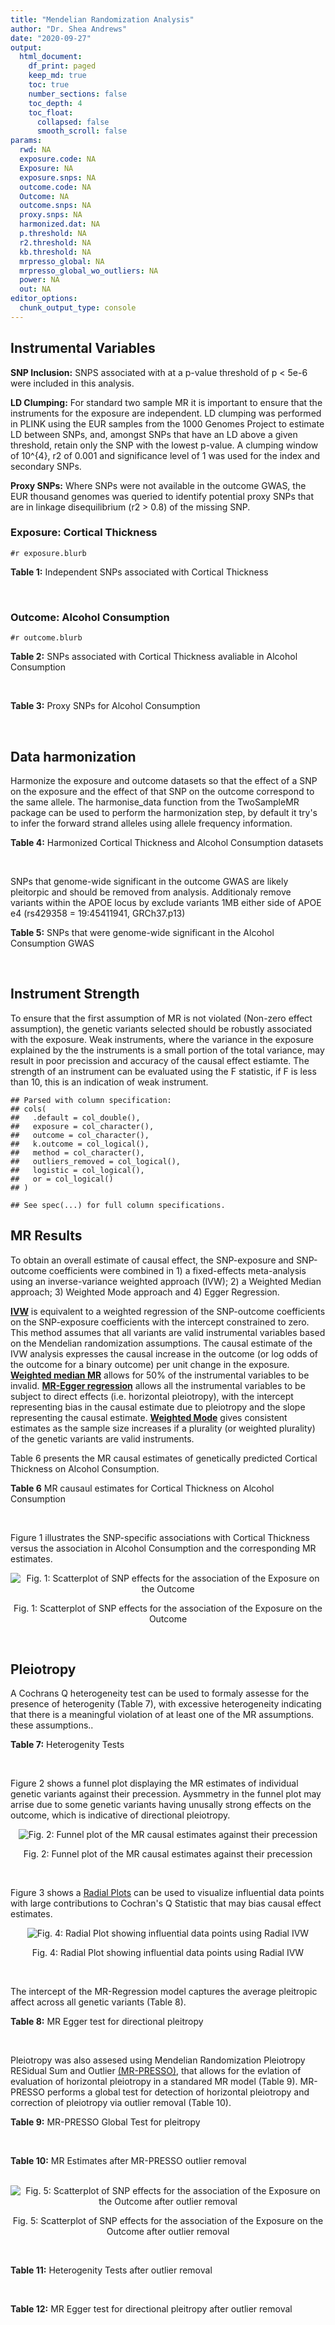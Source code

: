 ```yaml
---
title: "Mendelian Randomization Analysis"
author: "Dr. Shea Andrews"
date: "2020-09-27"
output:
  html_document:
    df_print: paged
    keep_md: true
    toc: true
    number_sections: false
    toc_depth: 4
    toc_float:
      collapsed: false
      smooth_scroll: false
params:
  rwd: NA
  exposure.code: NA
  Exposure: NA
  exposure.snps: NA
  outcome.code: NA
  Outcome: NA
  outcome.snps: NA
  proxy.snps: NA
  harmonized.dat: NA
  p.threshold: NA
  r2.threshold: NA
  kb.threshold: NA
  mrpresso_global: NA
  mrpresso_global_wo_outliers: NA
  power: NA
  out: NA
editor_options:
  chunk_output_type: console
---
```







## Instrumental Variables
**SNP Inclusion:** SNPS associated with at a p-value threshold of p < 5e-6 were included in this analysis.
<br>

**LD Clumping:** For standard two sample MR it is important to ensure that the instruments for the exposure are independent. LD clumping was performed in PLINK using the EUR samples from the 1000 Genomes Project to estimate LD between SNPs, and, amongst SNPs that have an LD above a given threshold, retain only the SNP with the lowest p-value. A clumping window of 10^{4}, r2 of 0.001 and significance level of 1 was used for the index and secondary SNPs.
<br>

**Proxy SNPs:** Where SNPs were not available in the outcome GWAS, the EUR thousand genomes was queried to identify potential proxy SNPs that are in linkage disequilibrium (r2 > 0.8) of the missing SNP.
<br>

### Exposure: Cortical Thickness
`#r exposure.blurb`
<br>

**Table 1:** Independent SNPs associated with Cortical Thickness
<div data-pagedtable="false">
  <script data-pagedtable-source type="application/json">
{"columns":[{"label":["SNP"],"name":[1],"type":["chr"],"align":["left"]},{"label":["CHROM"],"name":[2],"type":["dbl"],"align":["right"]},{"label":["POS"],"name":[3],"type":["dbl"],"align":["right"]},{"label":["REF"],"name":[4],"type":["chr"],"align":["left"]},{"label":["ALT"],"name":[5],"type":["chr"],"align":["left"]},{"label":["AF"],"name":[6],"type":["dbl"],"align":["right"]},{"label":["BETA"],"name":[7],"type":["dbl"],"align":["right"]},{"label":["SE"],"name":[8],"type":["dbl"],"align":["right"]},{"label":["Z"],"name":[9],"type":["dbl"],"align":["right"]},{"label":["P"],"name":[10],"type":["dbl"],"align":["right"]},{"label":["N"],"name":[11],"type":["dbl"],"align":["right"]},{"label":["TRAIT"],"name":[12],"type":["chr"],"align":["left"]}],"data":[{"1":"rs1180331","2":"1","3":"40012184","4":"G","5":"A","6":"0.4610","7":"0.0039","8":"0.0008","9":"4.875000","10":"5.299e-07","11":"32872","12":"Cortical_Thickness"},{"1":"rs556204","2":"1","3":"57595583","4":"G","5":"C","6":"0.1594","7":"-0.0050","8":"0.0010","9":"-5.000000","10":"1.417e-06","11":"32441","12":"Cortical_Thickness"},{"1":"rs2002058","2":"1","3":"58561329","4":"C","5":"T","6":"0.1892","7":"0.0046","8":"0.0010","9":"4.600000","10":"1.289e-06","11":"33089","12":"Cortical_Thickness"},{"1":"rs7549825","2":"1","3":"98554409","4":"A","5":"G","6":"0.3084","7":"0.0040","8":"0.0008","9":"5.000000","10":"2.503e-06","11":"32872","12":"Cortical_Thickness"},{"1":"rs7531555","2":"1","3":"196929310","4":"C","5":"T","6":"0.2386","7":"0.0047","8":"0.0009","9":"5.222222","10":"7.662e-08","11":"32639","12":"Cortical_Thickness"},{"1":"rs6738528","2":"2","3":"27149258","4":"T","5":"A","6":"0.3984","7":"0.0045","8":"0.0008","9":"5.625000","10":"7.324e-09","11":"32872","12":"Cortical_Thickness"},{"1":"rs3770776","2":"2","3":"37150793","4":"A","5":"G","6":"0.4299","7":"0.0039","8":"0.0008","9":"4.875000","10":"3.170e-07","11":"32872","12":"Cortical_Thickness"},{"1":"rs11692435","2":"2","3":"98275354","4":"G","5":"A","6":"0.0910","7":"-0.0091","8":"0.0015","9":"-6.066667","10":"3.179e-10","11":"29128","12":"Cortical_Thickness"},{"1":"rs533577","2":"3","3":"39489651","4":"C","5":"T","6":"0.4935","7":"-0.0050","8":"0.0008","9":"-6.250000","10":"8.426e-11","11":"32872","12":"Cortical_Thickness"},{"1":"rs11708974","2":"3","3":"64395184","4":"C","5":"T","6":"0.4778","7":"0.0035","8":"0.0008","9":"4.375000","10":"4.070e-06","11":"32872","12":"Cortical_Thickness"},{"1":"rs2636563","2":"3","3":"183939044","4":"G","5":"C","6":"0.2416","7":"0.0044","8":"0.0009","9":"4.888889","10":"2.299e-06","11":"31046","12":"Cortical_Thickness"},{"1":"rs10016059","2":"4","3":"2405007","4":"T","5":"C","6":"0.3379","7":"0.0038","8":"0.0008","9":"4.750000","10":"4.994e-06","11":"32441","12":"Cortical_Thickness"},{"1":"rs7657284","2":"4","3":"39688694","4":"A","5":"C","6":"0.2465","7":"0.0044","8":"0.0009","9":"4.888890","10":"2.680e-07","11":"32872","12":"Cortical_Thickness"},{"1":"rs7683042","2":"4","3":"46999235","4":"A","5":"G","6":"0.4028","7":"-0.0036","8":"0.0008","9":"-4.500000","10":"3.852e-06","11":"32872","12":"Cortical_Thickness"},{"1":"rs13107325","2":"4","3":"103188709","4":"C","5":"T","6":"0.0707","7":"-0.0076","8":"0.0015","9":"-5.066667","10":"5.054e-07","11":"32872","12":"Cortical_Thickness"},{"1":"rs35021943","2":"4","3":"121643239","4":"A","5":"C","6":"0.2422","7":"0.0051","8":"0.0009","9":"5.666670","10":"2.979e-09","11":"32872","12":"Cortical_Thickness"},{"1":"rs40565","2":"5","3":"55828636","4":"C","5":"T","6":"0.8108","7":"0.0048","8":"0.0010","9":"4.800000","10":"5.911e-07","11":"32249","12":"Cortical_Thickness"},{"1":"rs2744449","2":"6","3":"52951185","4":"G","5":"C","6":"0.9107","7":"0.0059","8":"0.0013","9":"4.538462","10":"4.452e-06","11":"33281","12":"Cortical_Thickness"},{"1":"rs194833","2":"7","3":"103761274","4":"G","5":"T","6":"0.4771","7":"-0.0035","8":"0.0008","9":"-4.375000","10":"3.614e-06","11":"32486","12":"Cortical_Thickness"},{"1":"rs6961970","2":"7","3":"113901132","4":"C","5":"A","6":"0.2334","7":"0.0041","8":"0.0009","9":"4.555556","10":"2.411e-06","11":"32872","12":"Cortical_Thickness"},{"1":"rs724265","2":"8","3":"8219182","4":"G","5":"A","6":"0.6272","7":"0.0041","8":"0.0008","9":"5.125000","10":"1.012e-07","11":"32872","12":"Cortical_Thickness"},{"1":"rs3200031","2":"8","3":"26227484","4":"C","5":"T","6":"0.0773","7":"0.0071","8":"0.0014","9":"5.071429","10":"5.526e-07","11":"32872","12":"Cortical_Thickness"},{"1":"rs7824177","2":"8","3":"110585288","4":"A","5":"G","6":"0.1616","7":"-0.0059","8":"0.0010","9":"-5.900000","10":"8.922e-09","11":"32872","12":"Cortical_Thickness"},{"1":"rs12543282","2":"8","3":"144627241","4":"C","5":"T","6":"0.2395","7":"0.0043","8":"0.0009","9":"4.777778","10":"4.087e-06","11":"32764","12":"Cortical_Thickness"},{"1":"rs35025323","2":"10","3":"97089991","4":"T","5":"C","6":"0.1210","7":"-0.0054","8":"0.0011","9":"-4.909090","10":"1.762e-06","11":"32872","12":"Cortical_Thickness"},{"1":"rs4296031","2":"11","3":"42540012","4":"G","5":"A","6":"0.8037","7":"-0.0044","8":"0.0010","9":"-4.400000","10":"3.779e-06","11":"32486","12":"Cortical_Thickness"},{"1":"rs7957460","2":"12","3":"32945835","4":"G","5":"A","6":"0.6732","7":"-0.0037","8":"0.0008","9":"-4.625000","10":"2.960e-06","11":"32512","12":"Cortical_Thickness"},{"1":"rs12815451","2":"12","3":"51738706","4":"T","5":"C","6":"0.1519","7":"0.0070","8":"0.0015","9":"4.666670","10":"3.201e-06","11":"20004","12":"Cortical_Thickness"},{"1":"rs1558801","2":"12","3":"109036359","4":"A","5":"C","6":"0.3852","7":"-0.0041","8":"0.0009","9":"-4.555560","10":"2.204e-06","11":"30860","12":"Cortical_Thickness"},{"1":"rs4772440","2":"13","3":"102712476","4":"C","5":"T","6":"0.4224","7":"-0.0036","8":"0.0008","9":"-4.500000","10":"3.102e-06","11":"32872","12":"Cortical_Thickness"},{"1":"rs1742401","2":"16","3":"1971601","4":"G","5":"A","6":"0.3809","7":"-0.0038","8":"0.0008","9":"-4.750000","10":"7.050e-07","11":"32764","12":"Cortical_Thickness"},{"1":"rs734957","2":"17","3":"2612584","4":"G","5":"A","6":"0.2235","7":"0.0066","8":"0.0012","9":"5.500000","10":"6.126e-08","11":"22106","12":"Cortical_Thickness"},{"1":"rs11656696","2":"17","3":"10033679","4":"C","5":"A","6":"0.4288","7":"0.0040","8":"0.0008","9":"5.000000","10":"2.117e-07","11":"32512","12":"Cortical_Thickness"},{"1":"rs7215205","2":"17","3":"29818258","4":"T","5":"C","6":"0.6326","7":"-0.0036","8":"0.0008","9":"-4.500000","10":"3.115e-06","11":"32680","12":"Cortical_Thickness"},{"1":"rs2316766","2":"17","3":"43919068","4":"G","5":"T","6":"0.2098","7":"0.0069","8":"0.0011","9":"6.272727","10":"2.903e-10","11":"26063","12":"Cortical_Thickness"},{"1":"rs117826338","2":"19","3":"5904353","4":"C","5":"T","6":"0.1353","7":"0.0062","8":"0.0012","9":"5.166667","10":"9.902e-08","11":"30012","12":"Cortical_Thickness"},{"1":"rs3816046","2":"19","3":"46118127","4":"C","5":"T","6":"0.3206","7":"-0.0041","8":"0.0008","9":"-5.125000","10":"8.464e-07","11":"30344","12":"Cortical_Thickness"},{"1":"rs5994871","2":"22","3":"22091244","4":"C","5":"T","6":"0.7171","7":"0.0042","8":"0.0009","9":"4.666667","10":"8.821e-07","11":"32872","12":"Cortical_Thickness"},{"1":"rs5756894","2":"22","3":"38450136","4":"C","5":"A","6":"0.6043","7":"0.0035","8":"0.0008","9":"4.375000","10":"4.741e-06","11":"32872","12":"Cortical_Thickness"}],"options":{"columns":{"min":{},"max":[10]},"rows":{"min":[10],"max":[10]},"pages":{}}}
  </script>
</div>
<br>

### Outcome: Alcohol Consumption
`#r outcome.blurb`
<br>

**Table 2:** SNPs associated with Cortical Thickness avaliable in Alcohol Consumption
<div data-pagedtable="false">
  <script data-pagedtable-source type="application/json">
{"columns":[{"label":["SNP"],"name":[1],"type":["chr"],"align":["left"]},{"label":["CHROM"],"name":[2],"type":["dbl"],"align":["right"]},{"label":["POS"],"name":[3],"type":["dbl"],"align":["right"]},{"label":["REF"],"name":[4],"type":["chr"],"align":["left"]},{"label":["ALT"],"name":[5],"type":["chr"],"align":["left"]},{"label":["AF"],"name":[6],"type":["dbl"],"align":["right"]},{"label":["BETA"],"name":[7],"type":["dbl"],"align":["right"]},{"label":["SE"],"name":[8],"type":["dbl"],"align":["right"]},{"label":["Z"],"name":[9],"type":["dbl"],"align":["right"]},{"label":["P"],"name":[10],"type":["dbl"],"align":["right"]},{"label":["N"],"name":[11],"type":["dbl"],"align":["right"]},{"label":["TRAIT"],"name":[12],"type":["chr"],"align":["left"]}],"data":[{"1":"rs1180331","2":"1","3":"40012184","4":"G","5":"A","6":"0.4954640","7":"3.169174e-04","8":"0.001032304","9":"0.307","10":"7.588e-01","11":"939356","12":"Drinks_Per_Week"},{"1":"rs556204","2":"1","3":"57595583","4":"G","5":"C","6":"0.1137930","7":"1.111783e-03","8":"0.001031339","9":"1.078","10":"2.809e-01","11":"939356","12":"Drinks_Per_Week"},{"1":"rs2002058","2":"1","3":"58561329","4":"C","5":"T","6":"0.1728960","7":"-1.381657e-03","8":"0.001031087","9":"-1.340","10":"1.803e-01","11":"939356","12":"Drinks_Per_Week"},{"1":"rs7549825","2":"1","3":"98554409","4":"A","5":"G","6":"0.3432840","7":"1.420790e-03","8":"0.001031052","9":"1.378","10":"1.682e-01","11":"939356","12":"Drinks_Per_Week"},{"1":"rs7531555","2":"1","3":"196929310","4":"C","5":"T","6":"0.2500000","7":"3.466991e-03","8":"0.001029392","9":"3.368","10":"7.559e-04","11":"939356","12":"Drinks_Per_Week"},{"1":"rs6738528","2":"2","3":"27149258","4":"T","5":"A","6":"0.4217790","7":"-2.029097e-03","8":"0.001029476","9":"-1.971","10":"4.868e-02","11":"941280","12":"Drinks_Per_Week"},{"1":"rs3770776","2":"2","3":"37150793","4":"A","5":"G","6":"0.4360660","7":"-2.433930e-03","8":"0.001029147","9":"-2.365","10":"1.802e-02","11":"941280","12":"Drinks_Per_Week"},{"1":"rs11692435","2":"2","3":"98275354","4":"G","5":"A","6":"0.1408810","7":"7.230020e-03","8":"0.001027575","9":"7.036","10":"1.972e-12","11":"937516","12":"Drinks_Per_Week"},{"1":"rs533577","2":"3","3":"39489651","4":"C","5":"T","6":"0.4492390","7":"3.056139e-03","8":"0.001028657","9":"2.971","10":"2.967e-03","11":"941280","12":"Drinks_Per_Week"},{"1":"rs11708974","2":"3","3":"64395184","4":"C","5":"T","6":"0.4664220","7":"-9.681587e-04","8":"0.001051204","9":"-0.921","10":"3.573e-01","11":"904462","12":"Drinks_Per_Week"},{"1":"rs2636563","2":"3","3":"183939044","4":"G","5":"C","6":"0.2218770","7":"-1.952007e-03","8":"0.001029540","9":"-1.896","10":"5.790e-02","11":"941280","12":"Drinks_Per_Week"},{"1":"rs10016059","2":"4","3":"2405007","4":"T","5":"C","6":"0.3435910","7":"1.958180e-03","8":"0.001029535","9":"1.902","10":"5.718e-02","11":"941280","12":"Drinks_Per_Week"},{"1":"rs7657284","2":"4","3":"39688694","4":"A","5":"C","6":"0.2721680","7":"1.715550e-03","8":"0.001029740","9":"1.666","10":"9.576e-02","11":"941280","12":"Drinks_Per_Week"},{"1":"rs7683042","2":"4","3":"46999235","4":"A","5":"G","6":"0.3111070","7":"1.617850e-03","8":"0.001029824","9":"1.571","10":"1.163e-01","11":"941280","12":"Drinks_Per_Week"},{"1":"rs13107325","2":"4","3":"103188709","4":"C","5":"T","6":"0.0473169","7":"-1.047173e-02","8":"0.001023129","9":"-10.235","10":"1.385e-24","11":"941280","12":"Drinks_Per_Week"},{"1":"rs35021943","2":"4","3":"121643239","4":"A","5":"C","6":"0.2241190","7":"-9.974230e-04","8":"0.001030396","9":"-0.968","10":"3.330e-01","11":"941280","12":"Drinks_Per_Week"},{"1":"rs40565","2":"5","3":"55828636","4":"C","5":"T","6":"0.7925280","7":"-1.625051e-03","8":"0.001029817","9":"-1.578","10":"1.145e-01","11":"941280","12":"Drinks_Per_Week"},{"1":"rs2744449","2":"6","3":"52951185","4":"G","5":"C","6":"0.8856880","7":"-5.779172e-05","8":"0.001031995","9":"-0.056","10":"9.550e-01","11":"941280","12":"Drinks_Per_Week"},{"1":"rs194833","2":"7","3":"103761274","4":"G","5":"T","6":"0.4821750","7":"3.342999e-03","8":"0.001570220","9":"2.129","10":"3.324e-02","11":"403931","12":"Drinks_Per_Week"},{"1":"rs6961970","2":"7","3":"113901132","4":"C","5":"A","6":"0.2094840","7":"-1.846430e-04","8":"0.001031525","9":"-0.179","10":"8.579e-01","11":"941280","12":"Drinks_Per_Week"},{"1":"rs724265","2":"8","3":"8219182","4":"G","5":"A","6":"0.5889940","7":"1.341168e-04","8":"0.001031668","9":"0.130","10":"8.963e-01","11":"941280","12":"Drinks_Per_Week"},{"1":"rs3200031","2":"8","3":"26227484","4":"C","5":"T","6":"0.0469203","7":"-1.882106e-03","8":"0.001029598","9":"-1.828","10":"6.751e-02","11":"941280","12":"Drinks_Per_Week"},{"1":"rs7824177","2":"8","3":"110585288","4":"A","5":"G","6":"0.1132660","7":"1.475230e-04","8":"0.001031626","9":"0.143","10":"8.860e-01","11":"941280","12":"Drinks_Per_Week"},{"1":"rs12543282","2":"8","3":"144627241","4":"C","5":"T","6":"0.2089080","7":"3.637700e-03","8":"0.001048933","9":"3.468","10":"5.248e-04","11":"904462","12":"Drinks_Per_Week"},{"1":"rs35025323","2":"10","3":"97089991","4":"T","5":"C","6":"0.1282610","7":"-1.619590e-04","8":"0.001031585","9":"-0.157","10":"8.750e-01","11":"941280","12":"Drinks_Per_Week"},{"1":"rs4296031","2":"11","3":"42540012","4":"G","5":"A","6":"0.7754470","7":"-2.060749e-03","8":"0.001571891","9":"-1.311","10":"1.898e-01","11":"403931","12":"Drinks_Per_Week"},{"1":"rs7957460","2":"12","3":"32945835","4":"G","5":"A","6":"0.6604290","7":"7.781231e-04","8":"0.001030627","9":"0.755","10":"4.505e-01","11":"941280","12":"Drinks_Per_Week"},{"1":"rs12815451","2":"12","3":"51738706","4":"T","5":"C","6":"0.1428310","7":"-1.795530e-03","8":"0.001572267","9":"-1.142","10":"2.535e-01","11":"403931","12":"Drinks_Per_Week"},{"1":"rs1558801","2":"12","3":"109036359","4":"A","5":"C","6":"0.4324470","7":"1.474890e-03","8":"0.001029949","9":"1.432","10":"1.521e-01","11":"941280","12":"Drinks_Per_Week"},{"1":"rs4772440","2":"13","3":"102712476","4":"C","5":"T","6":"0.4284900","7":"6.545379e-04","8":"0.001030768","9":"0.635","10":"5.256e-01","11":"941280","12":"Drinks_Per_Week"},{"1":"rs1742401","2":"16","3":"1971601","4":"G","5":"A","6":"0.4508910","7":"1.167047e-04","8":"0.001032785","9":"0.113","10":"9.099e-01","11":"939356","12":"Drinks_Per_Week"},{"1":"rs734957","2":"17","3":"2612584","4":"G","5":"A","6":"0.2633310","7":"1.008628e-03","8":"0.001573522","9":"0.641","10":"5.215e-01","11":"403931","12":"Drinks_Per_Week"},{"1":"rs11656696","2":"17","3":"10033679","4":"C","5":"A","6":"0.4084370","7":"2.114493e-04","8":"0.001031460","9":"0.205","10":"8.376e-01","11":"941280","12":"Drinks_Per_Week"},{"1":"rs7215205","2":"17","3":"29818258","4":"T","5":"C","6":"0.6332610","7":"-3.485430e-04","8":"0.001031193","9":"-0.338","10":"7.353e-01","11":"941280","12":"Drinks_Per_Week"},{"1":"rs2316766","2":"17","3":"43919068","4":"G","5":"T","6":"0.1475710","7":"-4.324234e-03","8":"0.001569025","9":"-2.756","10":"5.856e-03","11":"403931","12":"Drinks_Per_Week"},{"1":"rs117826338","2":"19","3":"5904353","4":"C","5":"T","6":"0.1421840","7":"-1.605512e-03","8":"0.001029835","9":"-1.559","10":"1.191e-01","11":"941280","12":"Drinks_Per_Week"},{"1":"rs3816046","2":"19","3":"46118127","4":"C","5":"T","6":"0.3054140","7":"1.303081e-03","8":"0.001030103","9":"1.265","10":"2.057e-01","11":"941280","12":"Drinks_Per_Week"},{"1":"rs5994871","2":"22","3":"22091244","4":"C","5":"T","6":"0.7659570","7":"6.864661e-04","8":"0.001030730","9":"0.666","10":"5.052e-01","11":"941280","12":"Drinks_Per_Week"},{"1":"rs5756894","2":"22","3":"38450136","4":"C","5":"A","6":"0.6064680","7":"7.317814e-04","8":"0.001030678","9":"0.710","10":"4.777e-01","11":"941280","12":"Drinks_Per_Week"}],"options":{"columns":{"min":{},"max":[10]},"rows":{"min":[10],"max":[10]},"pages":{}}}
  </script>
</div>
<br>

**Table 3:** Proxy SNPs for Alcohol Consumption
<div data-pagedtable="false">
  <script data-pagedtable-source type="application/json">
{"columns":[{"label":["proxy.outcome"],"name":[1],"type":["lgl"],"align":["right"]},{"label":["target_snp"],"name":[2],"type":["lgl"],"align":["right"]},{"label":["proxy_snp"],"name":[3],"type":["lgl"],"align":["right"]},{"label":["ld.r2"],"name":[4],"type":["lgl"],"align":["right"]},{"label":["Dprime"],"name":[5],"type":["lgl"],"align":["right"]},{"label":["ref.proxy"],"name":[6],"type":["lgl"],"align":["right"]},{"label":["alt.proxy"],"name":[7],"type":["lgl"],"align":["right"]},{"label":["CHROM"],"name":[8],"type":["lgl"],"align":["right"]},{"label":["POS"],"name":[9],"type":["lgl"],"align":["right"]},{"label":["ALT.proxy"],"name":[10],"type":["lgl"],"align":["right"]},{"label":["REF.proxy"],"name":[11],"type":["lgl"],"align":["right"]},{"label":["AF"],"name":[12],"type":["lgl"],"align":["right"]},{"label":["BETA"],"name":[13],"type":["lgl"],"align":["right"]},{"label":["SE"],"name":[14],"type":["lgl"],"align":["right"]},{"label":["P"],"name":[15],"type":["lgl"],"align":["right"]},{"label":["N"],"name":[16],"type":["lgl"],"align":["right"]},{"label":["ref"],"name":[17],"type":["lgl"],"align":["right"]},{"label":["alt"],"name":[18],"type":["lgl"],"align":["right"]},{"label":["ALT"],"name":[19],"type":["lgl"],"align":["right"]},{"label":["REF"],"name":[20],"type":["lgl"],"align":["right"]},{"label":["PHASE"],"name":[21],"type":["lgl"],"align":["right"]}],"data":[{"1":"NA","2":"NA","3":"NA","4":"NA","5":"NA","6":"NA","7":"NA","8":"NA","9":"NA","10":"NA","11":"NA","12":"NA","13":"NA","14":"NA","15":"NA","16":"NA","17":"NA","18":"NA","19":"NA","20":"NA","21":"NA"}],"options":{"columns":{"min":{},"max":[10]},"rows":{"min":[10],"max":[10]},"pages":{}}}
  </script>
</div>
<br>

## Data harmonization
Harmonize the exposure and outcome datasets so that the effect of a SNP on the exposure and the effect of that SNP on the outcome correspond to the same allele. The harmonise_data function from the TwoSampleMR package can be used to perform the harmonization step, by default it try's to infer the forward strand alleles using allele frequency information.
<br>

**Table 4:** Harmonized Cortical Thickness and Alcohol Consumption datasets
<div data-pagedtable="false">
  <script data-pagedtable-source type="application/json">
{"columns":[{"label":["SNP"],"name":[1],"type":["chr"],"align":["left"]},{"label":["effect_allele.exposure"],"name":[2],"type":["chr"],"align":["left"]},{"label":["other_allele.exposure"],"name":[3],"type":["chr"],"align":["left"]},{"label":["effect_allele.outcome"],"name":[4],"type":["chr"],"align":["left"]},{"label":["other_allele.outcome"],"name":[5],"type":["chr"],"align":["left"]},{"label":["beta.exposure"],"name":[6],"type":["dbl"],"align":["right"]},{"label":["beta.outcome"],"name":[7],"type":["dbl"],"align":["right"]},{"label":["eaf.exposure"],"name":[8],"type":["dbl"],"align":["right"]},{"label":["eaf.outcome"],"name":[9],"type":["dbl"],"align":["right"]},{"label":["remove"],"name":[10],"type":["lgl"],"align":["right"]},{"label":["palindromic"],"name":[11],"type":["lgl"],"align":["right"]},{"label":["ambiguous"],"name":[12],"type":["lgl"],"align":["right"]},{"label":["id.outcome"],"name":[13],"type":["chr"],"align":["left"]},{"label":["chr.outcome"],"name":[14],"type":["dbl"],"align":["right"]},{"label":["pos.outcome"],"name":[15],"type":["dbl"],"align":["right"]},{"label":["se.outcome"],"name":[16],"type":["dbl"],"align":["right"]},{"label":["z.outcome"],"name":[17],"type":["dbl"],"align":["right"]},{"label":["pval.outcome"],"name":[18],"type":["dbl"],"align":["right"]},{"label":["samplesize.outcome"],"name":[19],"type":["dbl"],"align":["right"]},{"label":["outcome"],"name":[20],"type":["chr"],"align":["left"]},{"label":["mr_keep.outcome"],"name":[21],"type":["lgl"],"align":["right"]},{"label":["pval_origin.outcome"],"name":[22],"type":["chr"],"align":["left"]},{"label":["chr.exposure"],"name":[23],"type":["dbl"],"align":["right"]},{"label":["pos.exposure"],"name":[24],"type":["dbl"],"align":["right"]},{"label":["se.exposure"],"name":[25],"type":["dbl"],"align":["right"]},{"label":["z.exposure"],"name":[26],"type":["dbl"],"align":["right"]},{"label":["pval.exposure"],"name":[27],"type":["dbl"],"align":["right"]},{"label":["samplesize.exposure"],"name":[28],"type":["dbl"],"align":["right"]},{"label":["exposure"],"name":[29],"type":["chr"],"align":["left"]},{"label":["mr_keep.exposure"],"name":[30],"type":["lgl"],"align":["right"]},{"label":["pval_origin.exposure"],"name":[31],"type":["chr"],"align":["left"]},{"label":["id.exposure"],"name":[32],"type":["chr"],"align":["left"]},{"label":["action"],"name":[33],"type":["dbl"],"align":["right"]},{"label":["mr_keep"],"name":[34],"type":["lgl"],"align":["right"]},{"label":["pt"],"name":[35],"type":["dbl"],"align":["right"]},{"label":["pleitropy_keep"],"name":[36],"type":["lgl"],"align":["right"]},{"label":["mrpresso_RSSobs"],"name":[37],"type":["dbl"],"align":["right"]},{"label":["mrpresso_pval"],"name":[38],"type":["chr"],"align":["left"]},{"label":["mrpresso_keep"],"name":[39],"type":["lgl"],"align":["right"]}],"data":[{"1":"rs10016059","2":"C","3":"T","4":"C","5":"T","6":"0.0038","7":"1.958180e-03","8":"0.3379","9":"0.3435910","10":"FALSE","11":"FALSE","12":"FALSE","13":"IH2An2","14":"4","15":"2405007","16":"0.001029535","17":"1.902","18":"5.718e-02","19":"941280","20":"Liu2019drnkwk23andMe","21":"TRUE","22":"reported","23":"4","24":"2405007","25":"0.0008","26":"4.750000","27":"4.994e-06","28":"32441","29":"Grasby2020thickness","30":"TRUE","31":"reported","32":"5kraWj","33":"2","34":"TRUE","35":"5e-06","36":"TRUE","37":"5.507301e-06","38":"0.9072","39":"TRUE"},{"1":"rs11656696","2":"A","3":"C","4":"A","5":"C","6":"0.0040","7":"2.114493e-04","8":"0.4288","9":"0.4084370","10":"FALSE","11":"FALSE","12":"FALSE","13":"IH2An2","14":"17","15":"10033679","16":"0.001031460","17":"0.205","18":"8.376e-01","19":"941280","20":"Liu2019drnkwk23andMe","21":"TRUE","22":"reported","23":"17","24":"10033679","25":"0.0008","26":"5.000000","27":"2.117e-07","28":"32512","29":"Grasby2020thickness","30":"TRUE","31":"reported","32":"5kraWj","33":"2","34":"TRUE","35":"5e-06","36":"TRUE","37":"3.403937e-07","38":"1","39":"TRUE"},{"1":"rs11692435","2":"A","3":"G","4":"A","5":"G","6":"-0.0091","7":"7.230020e-03","8":"0.0910","9":"0.1408810","10":"FALSE","11":"FALSE","12":"FALSE","13":"IH2An2","14":"2","15":"98275354","16":"0.001027575","17":"7.036","18":"1.972e-12","19":"937516","20":"Liu2019drnkwk23andMe","21":"TRUE","22":"reported","23":"2","24":"98275354","25":"0.0015","26":"-6.066667","27":"3.179e-10","28":"29128","29":"Grasby2020thickness","30":"TRUE","31":"reported","32":"5kraWj","33":"2","34":"TRUE","35":"5e-06","36":"FALSE","37":"NA","38":"NA","39":"NA"},{"1":"rs11708974","2":"T","3":"C","4":"T","5":"C","6":"0.0035","7":"-9.681587e-04","8":"0.4778","9":"0.4664220","10":"FALSE","11":"FALSE","12":"FALSE","13":"IH2An2","14":"3","15":"64395184","16":"0.001051204","17":"-0.921","18":"3.573e-01","19":"904462","20":"Liu2019drnkwk23andMe","21":"TRUE","22":"reported","23":"3","24":"64395184","25":"0.0008","26":"4.375000","27":"4.070e-06","28":"32872","29":"Grasby2020thickness","30":"TRUE","31":"reported","32":"5kraWj","33":"2","34":"TRUE","35":"5e-06","36":"TRUE","37":"4.423414e-07","38":"1","39":"TRUE"},{"1":"rs117826338","2":"T","3":"C","4":"T","5":"C","6":"0.0062","7":"-1.605512e-03","8":"0.1353","9":"0.1421840","10":"FALSE","11":"FALSE","12":"FALSE","13":"IH2An2","14":"19","15":"5904353","16":"0.001029835","17":"-1.559","18":"1.191e-01","19":"941280","20":"Liu2019drnkwk23andMe","21":"TRUE","22":"reported","23":"19","24":"5904353","25":"0.0012","26":"5.166667","27":"9.902e-08","28":"30012","29":"Grasby2020thickness","30":"TRUE","31":"reported","32":"5kraWj","33":"2","34":"TRUE","35":"5e-06","36":"TRUE","37":"1.230010e-06","38":"1","39":"TRUE"},{"1":"rs1180331","2":"A","3":"G","4":"A","5":"G","6":"0.0039","7":"3.169174e-04","8":"0.4610","9":"0.4954640","10":"FALSE","11":"FALSE","12":"FALSE","13":"IH2An2","14":"1","15":"40012184","16":"0.001032304","17":"0.307","18":"7.588e-01","19":"939356","20":"Liu2019drnkwk23andMe","21":"TRUE","22":"reported","23":"1","24":"40012184","25":"0.0008","26":"4.875000","27":"5.299e-07","28":"32872","29":"Grasby2020thickness","30":"TRUE","31":"reported","32":"5kraWj","33":"2","34":"TRUE","35":"5e-06","36":"TRUE","37":"4.642290e-07","38":"1","39":"TRUE"},{"1":"rs12543282","2":"T","3":"C","4":"T","5":"C","6":"0.0043","7":"3.637700e-03","8":"0.2395","9":"0.2089080","10":"FALSE","11":"FALSE","12":"FALSE","13":"IH2An2","14":"8","15":"144627241","16":"0.001048933","17":"3.468","18":"5.248e-04","19":"904462","20":"Liu2019drnkwk23andMe","21":"TRUE","22":"reported","23":"8","24":"144627241","25":"0.0009","26":"4.777778","27":"4.087e-06","28":"32764","29":"Grasby2020thickness","30":"TRUE","31":"reported","32":"5kraWj","33":"2","34":"TRUE","35":"5e-06","36":"TRUE","37":"1.703063e-05","38":"<0.0036","39":"FALSE"},{"1":"rs12815451","2":"C","3":"T","4":"C","5":"T","6":"0.0070","7":"-1.795530e-03","8":"0.1519","9":"0.1428310","10":"FALSE","11":"FALSE","12":"FALSE","13":"IH2An2","14":"12","15":"51738706","16":"0.001572267","17":"-1.142","18":"2.535e-01","19":"403931","20":"Liu2019drnkwk23andMe","21":"TRUE","22":"reported","23":"12","24":"51738706","25":"0.0015","26":"4.666670","27":"3.201e-06","28":"20004","29":"Grasby2020thickness","30":"TRUE","31":"reported","32":"5kraWj","33":"2","34":"TRUE","35":"5e-06","36":"TRUE","37":"1.447060e-06","38":"1","39":"TRUE"},{"1":"rs13107325","2":"T","3":"C","4":"T","5":"C","6":"-0.0076","7":"-1.047173e-02","8":"0.0707","9":"0.0473169","10":"FALSE","11":"FALSE","12":"FALSE","13":"IH2An2","14":"4","15":"103188709","16":"0.001023129","17":"-10.235","18":"1.385e-24","19":"941280","20":"Liu2019drnkwk23andMe","21":"TRUE","22":"reported","23":"4","24":"103188709","25":"0.0015","26":"-5.066667","27":"5.054e-07","28":"32872","29":"Grasby2020thickness","30":"TRUE","31":"reported","32":"5kraWj","33":"2","34":"TRUE","35":"5e-06","36":"FALSE","37":"NA","38":"NA","39":"NA"},{"1":"rs1558801","2":"C","3":"A","4":"C","5":"A","6":"-0.0041","7":"1.474890e-03","8":"0.3852","9":"0.4324470","10":"FALSE","11":"FALSE","12":"FALSE","13":"IH2An2","14":"12","15":"109036359","16":"0.001029949","17":"1.432","18":"1.521e-01","19":"941280","20":"Liu2019drnkwk23andMe","21":"TRUE","22":"reported","23":"12","24":"109036359","25":"0.0009","26":"-4.555560","27":"2.204e-06","28":"30860","29":"Grasby2020thickness","30":"TRUE","31":"reported","32":"5kraWj","33":"2","34":"TRUE","35":"5e-06","36":"TRUE","37":"1.285407e-06","38":"1","39":"TRUE"},{"1":"rs1742401","2":"A","3":"G","4":"A","5":"G","6":"-0.0038","7":"1.167047e-04","8":"0.3809","9":"0.4508910","10":"FALSE","11":"FALSE","12":"FALSE","13":"IH2An2","14":"16","15":"1971601","16":"0.001032785","17":"0.113","18":"9.099e-01","19":"939356","20":"Liu2019drnkwk23andMe","21":"TRUE","22":"reported","23":"16","24":"1971601","25":"0.0008","26":"-4.750000","27":"7.050e-07","28":"32764","29":"Grasby2020thickness","30":"TRUE","31":"reported","32":"5kraWj","33":"2","34":"TRUE","35":"5e-06","36":"TRUE","37":"5.238616e-08","38":"1","39":"TRUE"},{"1":"rs194833","2":"T","3":"G","4":"T","5":"G","6":"-0.0035","7":"3.342999e-03","8":"0.4771","9":"0.4821750","10":"FALSE","11":"FALSE","12":"FALSE","13":"IH2An2","14":"7","15":"103761274","16":"0.001570220","17":"2.129","18":"3.324e-02","19":"403931","20":"Liu2019drnkwk23andMe","21":"TRUE","22":"reported","23":"7","24":"103761274","25":"0.0008","26":"-4.375000","27":"3.614e-06","28":"32486","29":"Grasby2020thickness","30":"TRUE","31":"reported","32":"5kraWj","33":"2","34":"TRUE","35":"5e-06","36":"TRUE","37":"9.311817e-06","38":"1","39":"TRUE"},{"1":"rs2002058","2":"T","3":"C","4":"T","5":"C","6":"0.0046","7":"-1.381657e-03","8":"0.1892","9":"0.1728960","10":"FALSE","11":"FALSE","12":"FALSE","13":"IH2An2","14":"1","15":"58561329","16":"0.001031087","17":"-1.340","18":"1.803e-01","19":"939356","20":"Liu2019drnkwk23andMe","21":"TRUE","22":"reported","23":"1","24":"58561329","25":"0.0010","26":"4.600000","27":"1.289e-06","28":"33089","29":"Grasby2020thickness","30":"TRUE","31":"reported","32":"5kraWj","33":"2","34":"TRUE","35":"5e-06","36":"TRUE","37":"9.970036e-07","38":"1","39":"TRUE"},{"1":"rs2316766","2":"T","3":"G","4":"T","5":"G","6":"0.0069","7":"-4.324234e-03","8":"0.2098","9":"0.1475710","10":"FALSE","11":"FALSE","12":"FALSE","13":"IH2An2","14":"17","15":"43919068","16":"0.001569025","17":"-2.756","18":"5.856e-03","19":"403931","20":"Liu2019drnkwk23andMe","21":"TRUE","22":"reported","23":"17","24":"43919068","25":"0.0011","26":"6.272727","27":"2.903e-10","28":"26063","29":"Grasby2020thickness","30":"TRUE","31":"reported","32":"5kraWj","33":"2","34":"TRUE","35":"5e-06","36":"TRUE","37":"1.455408e-05","38":"0.6048","39":"TRUE"},{"1":"rs2636563","2":"C","3":"G","4":"C","5":"G","6":"0.0044","7":"-1.952007e-03","8":"0.2416","9":"0.2218770","10":"FALSE","11":"TRUE","12":"FALSE","13":"IH2An2","14":"3","15":"183939044","16":"0.001029540","17":"-1.896","18":"5.790e-02","19":"941280","20":"Liu2019drnkwk23andMe","21":"TRUE","22":"reported","23":"3","24":"183939044","25":"0.0009","26":"4.888889","27":"2.299e-06","28":"31046","29":"Grasby2020thickness","30":"TRUE","31":"reported","32":"5kraWj","33":"2","34":"TRUE","35":"5e-06","36":"TRUE","37":"2.562377e-06","38":"1","39":"TRUE"},{"1":"rs2744449","2":"C","3":"G","4":"C","5":"G","6":"0.0059","7":"-5.779172e-05","8":"0.9107","9":"0.8856880","10":"FALSE","11":"TRUE","12":"FALSE","13":"IH2An2","14":"6","15":"52951185","16":"0.001031995","17":"-0.056","18":"9.550e-01","19":"941280","20":"Liu2019drnkwk23andMe","21":"TRUE","22":"reported","23":"6","24":"52951185","25":"0.0013","26":"4.538462","27":"4.452e-06","28":"33281","29":"Grasby2020thickness","30":"TRUE","31":"reported","32":"5kraWj","33":"2","34":"TRUE","35":"5e-06","36":"TRUE","37":"2.457590e-07","38":"1","39":"TRUE"},{"1":"rs3200031","2":"T","3":"C","4":"T","5":"C","6":"0.0071","7":"-1.882106e-03","8":"0.0773","9":"0.0469203","10":"FALSE","11":"FALSE","12":"FALSE","13":"IH2An2","14":"8","15":"26227484","16":"0.001029598","17":"-1.828","18":"6.751e-02","19":"941280","20":"Liu2019drnkwk23andMe","21":"TRUE","22":"reported","23":"8","24":"26227484","25":"0.0014","26":"5.071429","27":"5.526e-07","28":"32872","29":"Grasby2020thickness","30":"TRUE","31":"reported","32":"5kraWj","33":"2","34":"TRUE","35":"5e-06","36":"TRUE","37":"1.795396e-06","38":"1","39":"TRUE"},{"1":"rs35021943","2":"C","3":"A","4":"C","5":"A","6":"0.0051","7":"-9.974230e-04","8":"0.2422","9":"0.2241190","10":"FALSE","11":"FALSE","12":"FALSE","13":"IH2An2","14":"4","15":"121643239","16":"0.001030396","17":"-0.968","18":"3.330e-01","19":"941280","20":"Liu2019drnkwk23andMe","21":"TRUE","22":"reported","23":"4","24":"121643239","25":"0.0009","26":"5.666670","27":"2.979e-09","28":"32872","29":"Grasby2020thickness","30":"TRUE","31":"reported","32":"5kraWj","33":"2","34":"TRUE","35":"5e-06","36":"TRUE","37":"3.138748e-07","38":"1","39":"TRUE"},{"1":"rs35025323","2":"C","3":"T","4":"C","5":"T","6":"-0.0054","7":"-1.619590e-04","8":"0.1210","9":"0.1282610","10":"FALSE","11":"FALSE","12":"FALSE","13":"IH2An2","14":"10","15":"97089991","16":"0.001031585","17":"-0.157","18":"8.750e-01","19":"941280","20":"Liu2019drnkwk23andMe","21":"TRUE","22":"reported","23":"10","24":"97089991","25":"0.0011","26":"-4.909090","27":"1.762e-06","28":"32872","29":"Grasby2020thickness","30":"TRUE","31":"reported","32":"5kraWj","33":"2","34":"TRUE","35":"5e-06","36":"TRUE","37":"4.542774e-07","38":"1","39":"TRUE"},{"1":"rs3770776","2":"G","3":"A","4":"G","5":"A","6":"0.0039","7":"-2.433930e-03","8":"0.4299","9":"0.4360660","10":"FALSE","11":"FALSE","12":"FALSE","13":"IH2An2","14":"2","15":"37150793","16":"0.001029147","17":"-2.365","18":"1.802e-02","19":"941280","20":"Liu2019drnkwk23andMe","21":"TRUE","22":"reported","23":"2","24":"37150793","25":"0.0008","26":"4.875000","27":"3.170e-07","28":"32872","29":"Grasby2020thickness","30":"TRUE","31":"reported","32":"5kraWj","33":"2","34":"TRUE","35":"5e-06","36":"TRUE","37":"4.534904e-06","38":"1","39":"TRUE"},{"1":"rs3816046","2":"T","3":"C","4":"T","5":"C","6":"-0.0041","7":"1.303081e-03","8":"0.3206","9":"0.3054140","10":"FALSE","11":"FALSE","12":"FALSE","13":"IH2An2","14":"19","15":"46118127","16":"0.001030103","17":"1.265","18":"2.057e-01","19":"941280","20":"Liu2019drnkwk23andMe","21":"TRUE","22":"reported","23":"19","24":"46118127","25":"0.0008","26":"-5.125000","27":"8.464e-07","28":"30344","29":"Grasby2020thickness","30":"TRUE","31":"reported","32":"5kraWj","33":"2","34":"TRUE","35":"5e-06","36":"TRUE","37":"9.173595e-07","38":"1","39":"TRUE"},{"1":"rs40565","2":"T","3":"C","4":"T","5":"C","6":"0.0048","7":"-1.625051e-03","8":"0.8108","9":"0.7925280","10":"FALSE","11":"FALSE","12":"FALSE","13":"IH2An2","14":"5","15":"55828636","16":"0.001029817","17":"-1.578","18":"1.145e-01","19":"941280","20":"Liu2019drnkwk23andMe","21":"TRUE","22":"reported","23":"5","24":"55828636","25":"0.0010","26":"4.800000","27":"5.911e-07","28":"32249","29":"Grasby2020thickness","30":"TRUE","31":"reported","32":"5kraWj","33":"2","34":"TRUE","35":"5e-06","36":"TRUE","37":"1.523465e-06","38":"1","39":"TRUE"},{"1":"rs4296031","2":"A","3":"G","4":"A","5":"G","6":"-0.0044","7":"-2.060749e-03","8":"0.8037","9":"0.7754470","10":"FALSE","11":"FALSE","12":"FALSE","13":"IH2An2","14":"11","15":"42540012","16":"0.001571891","17":"-1.311","18":"1.898e-01","19":"403931","20":"Liu2019drnkwk23andMe","21":"TRUE","22":"reported","23":"11","24":"42540012","25":"0.0010","26":"-4.400000","27":"3.779e-06","28":"32486","29":"Grasby2020thickness","30":"TRUE","31":"reported","32":"5kraWj","33":"2","34":"TRUE","35":"5e-06","36":"TRUE","37":"6.172984e-06","38":"1","39":"TRUE"},{"1":"rs4772440","2":"T","3":"C","4":"T","5":"C","6":"-0.0036","7":"6.545379e-04","8":"0.4224","9":"0.4284900","10":"FALSE","11":"FALSE","12":"FALSE","13":"IH2An2","14":"13","15":"102712476","16":"0.001030768","17":"0.635","18":"5.256e-01","19":"941280","20":"Liu2019drnkwk23andMe","21":"TRUE","22":"reported","23":"13","24":"102712476","25":"0.0008","26":"-4.500000","27":"3.102e-06","28":"32872","29":"Grasby2020thickness","30":"TRUE","31":"reported","32":"5kraWj","33":"2","34":"TRUE","35":"5e-06","36":"TRUE","37":"1.140056e-07","38":"1","39":"TRUE"},{"1":"rs533577","2":"T","3":"C","4":"T","5":"C","6":"-0.0050","7":"3.056139e-03","8":"0.4935","9":"0.4492390","10":"FALSE","11":"FALSE","12":"FALSE","13":"IH2An2","14":"3","15":"39489651","16":"0.001028657","17":"2.971","18":"2.967e-03","19":"941280","20":"Liu2019drnkwk23andMe","21":"TRUE","22":"reported","23":"3","24":"39489651","25":"0.0008","26":"-6.250000","27":"8.426e-11","28":"32872","29":"Grasby2020thickness","30":"TRUE","31":"reported","32":"5kraWj","33":"2","34":"TRUE","35":"5e-06","36":"TRUE","37":"7.303985e-06","38":"0.3852","39":"TRUE"},{"1":"rs556204","2":"C","3":"G","4":"C","5":"G","6":"-0.0050","7":"1.111783e-03","8":"0.1594","9":"0.1137930","10":"FALSE","11":"TRUE","12":"FALSE","13":"IH2An2","14":"1","15":"57595583","16":"0.001031339","17":"1.078","18":"2.809e-01","19":"939356","20":"Liu2019drnkwk23andMe","21":"TRUE","22":"reported","23":"1","24":"57595583","25":"0.0010","26":"-5.000000","27":"1.417e-06","28":"32441","29":"Grasby2020thickness","30":"TRUE","31":"reported","32":"5kraWj","33":"2","34":"TRUE","35":"5e-06","36":"TRUE","37":"4.722330e-07","38":"1","39":"TRUE"},{"1":"rs5756894","2":"A","3":"C","4":"A","5":"C","6":"0.0035","7":"7.317814e-04","8":"0.6043","9":"0.6064680","10":"FALSE","11":"FALSE","12":"FALSE","13":"IH2An2","14":"22","15":"38450136","16":"0.001030678","17":"0.710","18":"4.777e-01","19":"941280","20":"Liu2019drnkwk23andMe","21":"TRUE","22":"reported","23":"22","24":"38450136","25":"0.0008","26":"4.375000","27":"4.741e-06","28":"32872","29":"Grasby2020thickness","30":"TRUE","31":"reported","32":"5kraWj","33":"2","34":"TRUE","35":"5e-06","36":"TRUE","37":"1.132326e-06","38":"1","39":"TRUE"},{"1":"rs5994871","2":"T","3":"C","4":"T","5":"C","6":"0.0042","7":"6.864661e-04","8":"0.7171","9":"0.7659570","10":"FALSE","11":"FALSE","12":"FALSE","13":"IH2An2","14":"22","15":"22091244","16":"0.001030730","17":"0.666","18":"5.052e-01","19":"941280","20":"Liu2019drnkwk23andMe","21":"TRUE","22":"reported","23":"22","24":"22091244","25":"0.0009","26":"4.666667","27":"8.821e-07","28":"32872","29":"Grasby2020thickness","30":"TRUE","31":"reported","32":"5kraWj","33":"2","34":"TRUE","35":"5e-06","36":"TRUE","37":"1.188729e-06","38":"1","39":"TRUE"},{"1":"rs6738528","2":"A","3":"T","4":"A","5":"T","6":"0.0045","7":"-2.029097e-03","8":"0.3984","9":"0.4217790","10":"FALSE","11":"TRUE","12":"TRUE","13":"IH2An2","14":"2","15":"27149258","16":"0.001029476","17":"-1.971","18":"4.868e-02","19":"941280","20":"Liu2019drnkwk23andMe","21":"TRUE","22":"reported","23":"2","24":"27149258","25":"0.0008","26":"5.625000","27":"7.324e-09","28":"32872","29":"Grasby2020thickness","30":"TRUE","31":"reported","32":"5kraWj","33":"2","34":"FALSE","35":"5e-06","36":"TRUE","37":"NA","38":"NA","39":"NA"},{"1":"rs6961970","2":"A","3":"C","4":"A","5":"C","6":"0.0041","7":"-1.846430e-04","8":"0.2334","9":"0.2094840","10":"FALSE","11":"FALSE","12":"FALSE","13":"IH2An2","14":"7","15":"113901132","16":"0.001031525","17":"-0.179","18":"8.579e-01","19":"941280","20":"Liu2019drnkwk23andMe","21":"TRUE","22":"reported","23":"7","24":"113901132","25":"0.0009","26":"4.555556","27":"2.411e-06","28":"32872","29":"Grasby2020thickness","30":"TRUE","31":"reported","32":"5kraWj","33":"2","34":"TRUE","35":"5e-06","36":"TRUE","37":"3.521677e-08","38":"1","39":"TRUE"},{"1":"rs7215205","2":"C","3":"T","4":"C","5":"T","6":"-0.0036","7":"-3.485430e-04","8":"0.6326","9":"0.6332610","10":"FALSE","11":"FALSE","12":"FALSE","13":"IH2An2","14":"17","15":"29818258","16":"0.001031193","17":"-0.338","18":"7.353e-01","19":"941280","20":"Liu2019drnkwk23andMe","21":"TRUE","22":"reported","23":"17","24":"29818258","25":"0.0008","26":"-4.500000","27":"3.115e-06","28":"32680","29":"Grasby2020thickness","30":"TRUE","31":"reported","32":"5kraWj","33":"2","34":"TRUE","35":"5e-06","36":"TRUE","37":"4.678321e-07","38":"1","39":"TRUE"},{"1":"rs724265","2":"A","3":"G","4":"A","5":"G","6":"0.0041","7":"1.341168e-04","8":"0.6272","9":"0.5889940","10":"FALSE","11":"FALSE","12":"FALSE","13":"IH2An2","14":"8","15":"8219182","16":"0.001031668","17":"0.130","18":"8.963e-01","19":"941280","20":"Liu2019drnkwk23andMe","21":"TRUE","22":"reported","23":"8","24":"8219182","25":"0.0008","26":"5.125000","27":"1.012e-07","28":"32872","29":"Grasby2020thickness","30":"TRUE","31":"reported","32":"5kraWj","33":"2","34":"TRUE","35":"5e-06","36":"TRUE","37":"2.642970e-07","38":"1","39":"TRUE"},{"1":"rs734957","2":"A","3":"G","4":"A","5":"G","6":"0.0066","7":"1.008628e-03","8":"0.2235","9":"0.2633310","10":"FALSE","11":"FALSE","12":"FALSE","13":"IH2An2","14":"17","15":"2612584","16":"0.001573522","17":"0.641","18":"5.215e-01","19":"403931","20":"Liu2019drnkwk23andMe","21":"TRUE","22":"reported","23":"17","24":"2612584","25":"0.0012","26":"5.500000","27":"6.126e-08","28":"22106","29":"Grasby2020thickness","30":"TRUE","31":"reported","32":"5kraWj","33":"2","34":"TRUE","35":"5e-06","36":"TRUE","37":"2.702445e-06","38":"1","39":"TRUE"},{"1":"rs7531555","2":"T","3":"C","4":"T","5":"C","6":"0.0047","7":"3.466991e-03","8":"0.2386","9":"0.2500000","10":"FALSE","11":"FALSE","12":"FALSE","13":"IH2An2","14":"1","15":"196929310","16":"0.001029392","17":"3.368","18":"7.559e-04","19":"939356","20":"Liu2019drnkwk23andMe","21":"TRUE","22":"reported","23":"1","24":"196929310","25":"0.0009","26":"5.222222","27":"7.662e-08","28":"32639","29":"Grasby2020thickness","30":"TRUE","31":"reported","32":"5kraWj","33":"2","34":"TRUE","35":"5e-06","36":"TRUE","37":"1.610671e-05","38":"0.0072","39":"FALSE"},{"1":"rs7549825","2":"G","3":"A","4":"G","5":"A","6":"0.0040","7":"1.420790e-03","8":"0.3084","9":"0.3432840","10":"FALSE","11":"FALSE","12":"FALSE","13":"IH2An2","14":"1","15":"98554409","16":"0.001031052","17":"1.378","18":"1.682e-01","19":"939356","20":"Liu2019drnkwk23andMe","21":"TRUE","22":"reported","23":"1","24":"98554409","25":"0.0008","26":"5.000000","27":"2.503e-06","28":"32872","29":"Grasby2020thickness","30":"TRUE","31":"reported","32":"5kraWj","33":"2","34":"TRUE","35":"5e-06","36":"TRUE","37":"3.314267e-06","38":"1","39":"TRUE"},{"1":"rs7657284","2":"C","3":"A","4":"C","5":"A","6":"0.0044","7":"1.715550e-03","8":"0.2465","9":"0.2721680","10":"FALSE","11":"FALSE","12":"FALSE","13":"IH2An2","14":"4","15":"39688694","16":"0.001029740","17":"1.666","18":"9.576e-02","19":"941280","20":"Liu2019drnkwk23andMe","21":"TRUE","22":"reported","23":"4","24":"39688694","25":"0.0009","26":"4.888890","27":"2.680e-07","28":"32872","29":"Grasby2020thickness","30":"TRUE","31":"reported","32":"5kraWj","33":"2","34":"TRUE","35":"5e-06","36":"TRUE","37":"4.706057e-06","38":"1","39":"TRUE"},{"1":"rs7683042","2":"G","3":"A","4":"G","5":"A","6":"-0.0036","7":"1.617850e-03","8":"0.4028","9":"0.3111070","10":"FALSE","11":"FALSE","12":"FALSE","13":"IH2An2","14":"4","15":"46999235","16":"0.001029824","17":"1.571","18":"1.163e-01","19":"941280","20":"Liu2019drnkwk23andMe","21":"TRUE","22":"reported","23":"4","24":"46999235","25":"0.0008","26":"-4.500000","27":"3.852e-06","28":"32872","29":"Grasby2020thickness","30":"TRUE","31":"reported","32":"5kraWj","33":"2","34":"TRUE","35":"5e-06","36":"TRUE","37":"1.739306e-06","38":"1","39":"TRUE"},{"1":"rs7824177","2":"G","3":"A","4":"G","5":"A","6":"-0.0059","7":"1.475230e-04","8":"0.1616","9":"0.1132660","10":"FALSE","11":"FALSE","12":"FALSE","13":"IH2An2","14":"8","15":"110585288","16":"0.001031626","17":"0.143","18":"8.860e-01","19":"941280","20":"Liu2019drnkwk23andMe","21":"TRUE","22":"reported","23":"8","24":"110585288","25":"0.0010","26":"-5.900000","27":"8.922e-09","28":"32872","29":"Grasby2020thickness","30":"TRUE","31":"reported","32":"5kraWj","33":"2","34":"TRUE","35":"5e-06","36":"TRUE","37":"1.611484e-07","38":"1","39":"TRUE"},{"1":"rs7957460","2":"A","3":"G","4":"A","5":"G","6":"-0.0037","7":"7.781231e-04","8":"0.6732","9":"0.6604290","10":"FALSE","11":"FALSE","12":"FALSE","13":"IH2An2","14":"12","15":"32945835","16":"0.001030627","17":"0.755","18":"4.505e-01","19":"941280","20":"Liu2019drnkwk23andMe","21":"TRUE","22":"reported","23":"12","24":"32945835","25":"0.0008","26":"-4.625000","27":"2.960e-06","28":"32512","29":"Grasby2020thickness","30":"TRUE","31":"reported","32":"5kraWj","33":"2","34":"TRUE","35":"5e-06","36":"TRUE","37":"2.068944e-07","38":"1","39":"TRUE"}],"options":{"columns":{"min":{},"max":[10]},"rows":{"min":[10],"max":[10]},"pages":{}}}
  </script>
</div>
<br>

SNPs that genome-wide significant in the outcome GWAS are likely pleitorpic and should be removed from analysis. Additionaly remove variants within the APOE locus by exclude variants 1MB either side of APOE e4 (rs429358 = 19:45411941, GRCh37.p13)
<br>


**Table 5:** SNPs that were genome-wide significant in the Alcohol Consumption GWAS
<div data-pagedtable="false">
  <script data-pagedtable-source type="application/json">
{"columns":[{"label":["SNP"],"name":[1],"type":["chr"],"align":["left"]},{"label":["chr.outcome"],"name":[2],"type":["dbl"],"align":["right"]},{"label":["pos.outcome"],"name":[3],"type":["dbl"],"align":["right"]},{"label":["pval.exposure"],"name":[4],"type":["dbl"],"align":["right"]},{"label":["pval.outcome"],"name":[5],"type":["dbl"],"align":["right"]}],"data":[{"1":"rs11692435","2":"2","3":"98275354","4":"3.179e-10","5":"1.972e-12"},{"1":"rs13107325","2":"4","3":"103188709","4":"5.054e-07","5":"1.385e-24"}],"options":{"columns":{"min":{},"max":[10]},"rows":{"min":[10],"max":[10]},"pages":{}}}
  </script>
</div>
<br>


## Instrument Strength
To ensure that the first assumption of MR is not violated (Non-zero effect assumption), the genetic variants selected should be robustly associated with the exposure. Weak instruments, where the variance in the exposure explained by the the instruments is a small portion of the total variance, may result in poor precission and accuracy of the causal effect estiamte. The strength of an instrument can be evaluated using the F statistic, if F is less than 10, this is an indication of weak instrument.


```
## Parsed with column specification:
## cols(
##   .default = col_double(),
##   exposure = col_character(),
##   outcome = col_character(),
##   k.outcome = col_logical(),
##   method = col_character(),
##   outliers_removed = col_logical(),
##   logistic = col_logical(),
##   or = col_logical()
## )
```

```
## See spec(...) for full column specifications.
```

<div data-pagedtable="false">
  <script data-pagedtable-source type="application/json">
{"columns":[{"label":["outliers_removed"],"name":[1],"type":["lgl"],"align":["right"]},{"label":["pve.exposure"],"name":[2],"type":["dbl"],"align":["right"]},{"label":["F"],"name":[3],"type":["dbl"],"align":["right"]},{"label":["Alpha"],"name":[4],"type":["dbl"],"align":["right"]},{"label":["NCP"],"name":[5],"type":["dbl"],"align":["right"]},{"label":["Power"],"name":[6],"type":["dbl"],"align":["right"]}],"data":[{"1":"FALSE","2":"0.02596763","3":"24.93592","4":"0.05","5":"4.480546","6":"0.5623082"},{"1":"TRUE","2":"0.02450554","3":"24.88028","4":"0.05","5":"11.471983","6":"0.9232198"}],"options":{"columns":{"min":{},"max":[10]},"rows":{"min":[10],"max":[10]},"pages":{}}}
  </script>
</div>

##  MR Results
To obtain an overall estimate of causal effect, the SNP-exposure and SNP-outcome coefficients were combined in 1) a fixed-effects meta-analysis using an inverse-variance weighted approach (IVW); 2) a Weighted Median approach; 3) Weighted Mode approach and 4) Egger Regression.


[**IVW**](https://doi.org/10.1002/gepi.21758) is equivalent to a weighted regression of the SNP-outcome coefficients on the SNP-exposure coefficients with the intercept constrained to zero. This method assumes that all variants are valid instrumental variables based on the Mendelian randomization assumptions. The causal estimate of the IVW analysis expresses the causal increase in the outcome (or log odds of the outcome for a binary outcome) per unit change in the exposure. [**Weighted median MR**](https://doi.org/10.1002/gepi.21965) allows for 50% of the instrumental variables to be invalid. [**MR-Egger regression**](https://doi.org/10.1093/ije/dyw220) allows all the instrumental variables to be subject to direct effects (i.e. horizontal pleiotropy), with the intercept representing bias in the causal estimate due to pleiotropy and the slope representing the causal estimate. [**Weighted Mode**](https://doi.org/10.1093/ije/dyx102) gives consistent estimates as the sample size increases if a plurality (or weighted plurality) of the genetic variants are valid instruments.
<br>



Table 6 presents the MR causal estimates of genetically predicted Cortical Thickness on Alcohol Consumption.
<br>

**Table 6** MR causaul estimates for Cortical Thickness on Alcohol Consumption
<div data-pagedtable="false">
  <script data-pagedtable-source type="application/json">
{"columns":[{"label":["id.exposure"],"name":[1],"type":["chr"],"align":["left"]},{"label":["id.outcome"],"name":[2],"type":["chr"],"align":["left"]},{"label":["outcome"],"name":[3],"type":["fctr"],"align":["left"]},{"label":["exposure"],"name":[4],"type":["fctr"],"align":["left"]},{"label":["method"],"name":[5],"type":["fctr"],"align":["left"]},{"label":["nsnp"],"name":[6],"type":["int"],"align":["right"]},{"label":["b"],"name":[7],"type":["dbl"],"align":["right"]},{"label":["se"],"name":[8],"type":["dbl"],"align":["right"]},{"label":["pval"],"name":[9],"type":["dbl"],"align":["right"]}],"data":[{"1":"5kraWj","2":"IH2An2","3":"Liu2019drnkwk23andMe","4":"Grasby2020thickness","5":"Inverse variance weighted (fixed effects)","6":"36","7":"-0.08972903","8":"0.03859126","9":"0.020065930"},{"1":"5kraWj","2":"IH2An2","3":"Liu2019drnkwk23andMe","4":"Grasby2020thickness","5":"Weighted median","6":"36","7":"-0.18550163","8":"0.06424846","9":"0.003886203"},{"1":"5kraWj","2":"IH2An2","3":"Liu2019drnkwk23andMe","4":"Grasby2020thickness","5":"Weighted mode","6":"36","7":"-0.22068971","8":"0.09772635","9":"0.030269143"},{"1":"5kraWj","2":"IH2An2","3":"Liu2019drnkwk23andMe","4":"Grasby2020thickness","5":"MR Egger","6":"36","7":"-0.39205169","8":"0.28190257","9":"0.173341965"}],"options":{"columns":{"min":{},"max":[10]},"rows":{"min":[10],"max":[10]},"pages":{}}}
  </script>
</div>
<br>

Figure 1 illustrates the SNP-specific associations with Cortical Thickness versus the association in Alcohol Consumption and the corresponding MR estimates.
<br>

<div class="figure" style="text-align: center">
<img src="/sc/arion/projects/LOAD/shea/Projects/MR_ADPhenome/results/MR_ADbidir/Grasby2020thickness/Liu2019drnkwk23andMe/Grasby2020thickness_5e-6_Liu2019drnkwk23andMe_MR_Analaysis_files/figure-html/scatter_plot-1.png" alt="Fig. 1: Scatterplot of SNP effects for the association of the Exposure on the Outcome"  />
<p class="caption">Fig. 1: Scatterplot of SNP effects for the association of the Exposure on the Outcome</p>
</div>
<br>


## Pleiotropy
A Cochrans Q heterogeneity test can be used to formaly assesse for the presence of heterogenity (Table 7), with excessive heterogeneity indicating that there is a meaningful violation of at least one of the MR assumptions.
these assumptions..
<br>

**Table 7:** Heterogenity Tests
<div data-pagedtable="false">
  <script data-pagedtable-source type="application/json">
{"columns":[{"label":["id.exposure"],"name":[1],"type":["chr"],"align":["left"]},{"label":["id.outcome"],"name":[2],"type":["chr"],"align":["left"]},{"label":["outcome"],"name":[3],"type":["fctr"],"align":["left"]},{"label":["exposure"],"name":[4],"type":["fctr"],"align":["left"]},{"label":["method"],"name":[5],"type":["fctr"],"align":["left"]},{"label":["Q"],"name":[6],"type":["dbl"],"align":["right"]},{"label":["Q_df"],"name":[7],"type":["dbl"],"align":["right"]},{"label":["Q_pval"],"name":[8],"type":["dbl"],"align":["right"]}],"data":[{"1":"5kraWj","2":"IH2An2","3":"Liu2019drnkwk23andMe","4":"Grasby2020thickness","5":"MR Egger","6":"78.46434","7":"34","8":"2.268095e-05"},{"1":"5kraWj","2":"IH2An2","3":"Liu2019drnkwk23andMe","4":"Grasby2020thickness","5":"Inverse variance weighted","6":"81.23854","7":"35","8":"1.535581e-05"}],"options":{"columns":{"min":{},"max":[10]},"rows":{"min":[10],"max":[10]},"pages":{}}}
  </script>
</div>
<br>

Figure 2 shows a funnel plot displaying the MR estimates of individual genetic variants against their precession. Aysmmetry in the funnel plot may arrise due to some genetic variants having unusally strong effects on the outcome, which is indicative of directional pleiotropy.
<br>

<div class="figure" style="text-align: center">
<img src="/sc/arion/projects/LOAD/shea/Projects/MR_ADPhenome/results/MR_ADbidir/Grasby2020thickness/Liu2019drnkwk23andMe/Grasby2020thickness_5e-6_Liu2019drnkwk23andMe_MR_Analaysis_files/figure-html/funnel_plot-1.png" alt="Fig. 2: Funnel plot of the MR causal estimates against their precession"  />
<p class="caption">Fig. 2: Funnel plot of the MR causal estimates against their precession</p>
</div>
<br>

Figure 3 shows a [Radial Plots](https://github.com/WSpiller/RadialMR) can be used to visualize influential data points with large contributions to Cochran's Q Statistic that may bias causal effect estimates.



<div class="figure" style="text-align: center">
<img src="/sc/arion/projects/LOAD/shea/Projects/MR_ADPhenome/results/MR_ADbidir/Grasby2020thickness/Liu2019drnkwk23andMe/Grasby2020thickness_5e-6_Liu2019drnkwk23andMe_MR_Analaysis_files/figure-html/Radial_Plot-1.png" alt="Fig. 4: Radial Plot showing influential data points using Radial IVW"  />
<p class="caption">Fig. 4: Radial Plot showing influential data points using Radial IVW</p>
</div>
<br>

The intercept of the MR-Regression model captures the average pleitropic affect across all genetic variants (Table 8).
<br>

**Table 8:** MR Egger test for directional pleitropy
<div data-pagedtable="false">
  <script data-pagedtable-source type="application/json">
{"columns":[{"label":["id.exposure"],"name":[1],"type":["chr"],"align":["left"]},{"label":["id.outcome"],"name":[2],"type":["chr"],"align":["left"]},{"label":["outcome"],"name":[3],"type":["fctr"],"align":["left"]},{"label":["exposure"],"name":[4],"type":["fctr"],"align":["left"]},{"label":["egger_intercept"],"name":[5],"type":["dbl"],"align":["right"]},{"label":["se"],"name":[6],"type":["dbl"],"align":["right"]},{"label":["pval"],"name":[7],"type":["dbl"],"align":["right"]}],"data":[{"1":"5kraWj","2":"IH2An2","3":"Liu2019drnkwk23andMe","4":"Grasby2020thickness","5":"0.001435205","6":"0.001309007","7":"0.2806056"}],"options":{"columns":{"min":{},"max":[10]},"rows":{"min":[10],"max":[10]},"pages":{}}}
  </script>
</div>
<br>

Pleiotropy was also assesed using Mendelian Randomization Pleiotropy RESidual Sum and Outlier [(MR-PRESSO)](https://doi.org/10.1038/s41588-018-0099-7), that allows for the evlation of evaluation of horizontal pleiotropy in a standared MR model (Table 9). MR-PRESSO performs a global test for detection of horizontal pleiotropy and correction of pleiotropy via outlier removal (Table 10).
<br>

**Table 9:** MR-PRESSO Global Test for pleitropy
<div data-pagedtable="false">
  <script data-pagedtable-source type="application/json">
{"columns":[{"label":["id.exposure"],"name":[1],"type":["chr"],"align":["left"]},{"label":["id.outcome"],"name":[2],"type":["chr"],"align":["left"]},{"label":["outcome"],"name":[3],"type":["chr"],"align":["left"]},{"label":["exposure"],"name":[4],"type":["chr"],"align":["left"]},{"label":["pt"],"name":[5],"type":["dbl"],"align":["right"]},{"label":["outliers_removed"],"name":[6],"type":["lgl"],"align":["right"]},{"label":["n_outliers"],"name":[7],"type":["dbl"],"align":["right"]},{"label":["RSSobs"],"name":[8],"type":["dbl"],"align":["right"]},{"label":["pval"],"name":[9],"type":["chr"],"align":["left"]}],"data":[{"1":"5kraWj","2":"IH2An2","3":"Liu2019drnkwk23andMe","4":"Grasby2020thickness","5":"5e-06","6":"FALSE","7":"2","8":"85.80197","9":"<1e-04"}],"options":{"columns":{"min":{},"max":[10]},"rows":{"min":[10],"max":[10]},"pages":{}}}
  </script>
</div>
<br>


**Table 10:** MR Estimates after MR-PRESSO outlier removal
<div data-pagedtable="false">
  <script data-pagedtable-source type="application/json">
{"columns":[{"label":["id.exposure"],"name":[1],"type":["chr"],"align":["left"]},{"label":["id.outcome"],"name":[2],"type":["chr"],"align":["left"]},{"label":["outcome"],"name":[3],"type":["fctr"],"align":["left"]},{"label":["exposure"],"name":[4],"type":["fctr"],"align":["left"]},{"label":["method"],"name":[5],"type":["fctr"],"align":["left"]},{"label":["nsnp"],"name":[6],"type":["int"],"align":["right"]},{"label":["b"],"name":[7],"type":["dbl"],"align":["right"]},{"label":["se"],"name":[8],"type":["dbl"],"align":["right"]},{"label":["pval"],"name":[9],"type":["dbl"],"align":["right"]}],"data":[{"1":"5kraWj","2":"IH2An2","3":"Liu2019drnkwk23andMe","4":"Grasby2020thickness","5":"Inverse variance weighted (fixed effects)","6":"34","7":"-0.1417521","8":"0.03972098","9":"0.0003587632"},{"1":"5kraWj","2":"IH2An2","3":"Liu2019drnkwk23andMe","4":"Grasby2020thickness","5":"Weighted median","6":"34","7":"-0.1953988","8":"0.05922777","9":"0.0009699248"},{"1":"5kraWj","2":"IH2An2","3":"Liu2019drnkwk23andMe","4":"Grasby2020thickness","5":"Weighted mode","6":"34","7":"-0.2084646","8":"0.10564495","9":"0.0568897612"},{"1":"5kraWj","2":"IH2An2","3":"Liu2019drnkwk23andMe","4":"Grasby2020thickness","5":"MR Egger","6":"34","7":"-0.3818821","8":"0.22943661","9":"0.1057891565"}],"options":{"columns":{"min":{},"max":[10]},"rows":{"min":[10],"max":[10]},"pages":{}}}
  </script>
</div>
<br>

<div class="figure" style="text-align: center">
<img src="/sc/arion/projects/LOAD/shea/Projects/MR_ADPhenome/results/MR_ADbidir/Grasby2020thickness/Liu2019drnkwk23andMe/Grasby2020thickness_5e-6_Liu2019drnkwk23andMe_MR_Analaysis_files/figure-html/scatter_plot_outlier-1.png" alt="Fig. 5: Scatterplot of SNP effects for the association of the Exposure on the Outcome after outlier removal"  />
<p class="caption">Fig. 5: Scatterplot of SNP effects for the association of the Exposure on the Outcome after outlier removal</p>
</div>
<br>

**Table 11:** Heterogenity Tests after outlier removal
<div data-pagedtable="false">
  <script data-pagedtable-source type="application/json">
{"columns":[{"label":["id.exposure"],"name":[1],"type":["chr"],"align":["left"]},{"label":["id.outcome"],"name":[2],"type":["chr"],"align":["left"]},{"label":["outcome"],"name":[3],"type":["fctr"],"align":["left"]},{"label":["exposure"],"name":[4],"type":["fctr"],"align":["left"]},{"label":["method"],"name":[5],"type":["fctr"],"align":["left"]},{"label":["Q"],"name":[6],"type":["dbl"],"align":["right"]},{"label":["Q_df"],"name":[7],"type":["dbl"],"align":["right"]},{"label":["Q_pval"],"name":[8],"type":["dbl"],"align":["right"]}],"data":[{"1":"5kraWj","2":"IH2An2","3":"Liu2019drnkwk23andMe","4":"Grasby2020thickness","5":"MR Egger","6":"48.78861","7":"32","8":"0.02906134"},{"1":"5kraWj","2":"IH2An2","3":"Liu2019drnkwk23andMe","4":"Grasby2020thickness","5":"Inverse variance weighted","6":"50.53865","7":"33","8":"0.02602889"}],"options":{"columns":{"min":{},"max":[10]},"rows":{"min":[10],"max":[10]},"pages":{}}}
  </script>
</div>
<br>

**Table 12:** MR Egger test for directional pleitropy after outlier removal
<div data-pagedtable="false">
  <script data-pagedtable-source type="application/json">
{"columns":[{"label":["id.exposure"],"name":[1],"type":["chr"],"align":["left"]},{"label":["id.outcome"],"name":[2],"type":["chr"],"align":["left"]},{"label":["outcome"],"name":[3],"type":["fctr"],"align":["left"]},{"label":["exposure"],"name":[4],"type":["fctr"],"align":["left"]},{"label":["egger_intercept"],"name":[5],"type":["dbl"],"align":["right"]},{"label":["se"],"name":[6],"type":["dbl"],"align":["right"]},{"label":["pval"],"name":[7],"type":["dbl"],"align":["right"]}],"data":[{"1":"5kraWj","2":"IH2An2","3":"Liu2019drnkwk23andMe","4":"Grasby2020thickness","5":"0.001143492","6":"0.001067315","7":"0.2920162"}],"options":{"columns":{"min":{},"max":[10]},"rows":{"min":[10],"max":[10]},"pages":{}}}
  </script>
</div>
<br>
